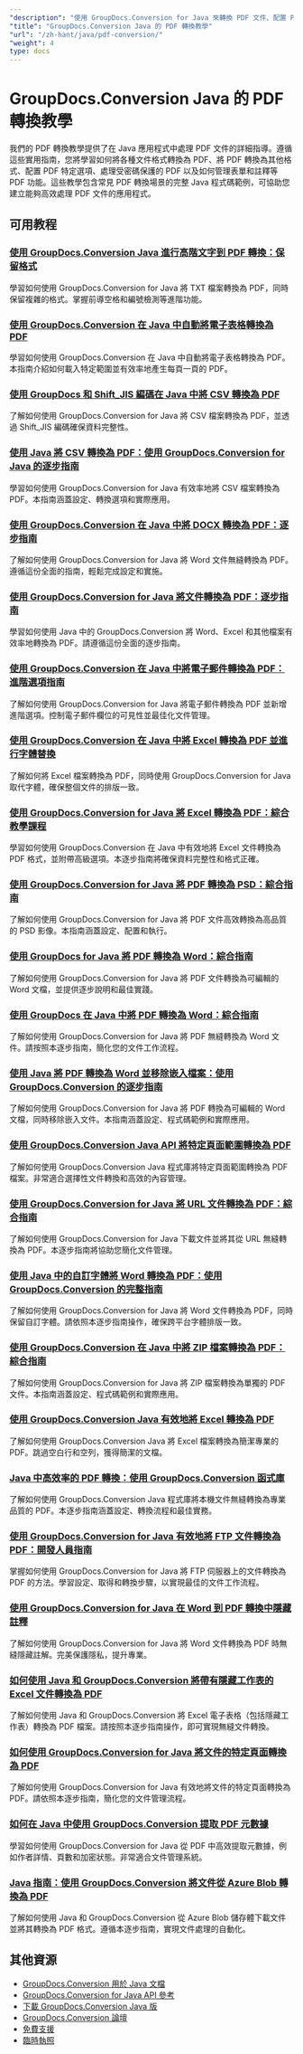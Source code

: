 ```yaml
---
"description": "使用 GroupDocs.Conversion for Java 來轉換 PDF 文件、配置 PDF 選項以及處理 PDF 特定功能的逐步教學。"
"title": "GroupDocs.Conversion Java 的 PDF 轉換教學"
"url": "/zh-hant/java/pdf-conversion/"
"weight": 4
type: docs
---
```

# GroupDocs.Conversion Java 的 PDF 轉換教學

我們的 PDF 轉換教學提供了在 Java 應用程式中處理 PDF 文件的詳細指導。遵循這些實用指南，您將學習如何將各種文件格式轉換為 PDF、將 PDF 轉換為其他格式、配置 PDF 特定選項、處理受密碼保護的 PDF 以及如何管理表單和註釋等 PDF 功能。這些教學包含常見 PDF 轉換場景的完整 Java 程式碼範例，可協助您建立能夠高效處理 PDF 文件的應用程式。

## 可用教程

### [使用 GroupDocs.Conversion Java 進行高階文字到 PDF 轉換：保留格式](./groupdocs-conversion-java-text-to-pdf-advanced-formatting/)
學習如何使用 GroupDocs.Conversion for Java 將 TXT 檔案轉換為 PDF，同時保留複雜的格式。掌握前導空格和編號檢測等進階功能。

### [使用 GroupDocs.Conversion 在 Java 中自動將電子表格轉換為 PDF](./automate-spreadsheet-conversion-java-groupdocs/)
學習如何使用 GroupDocs.Conversion 在 Java 中自動將電子表格轉換為 PDF。本指南介紹如何載入特定範圍並有效率地產生每頁一頁的 PDF。

### [使用 GroupDocs 和 Shift_JIS 編碼在 Java 中將 CSV 轉換為 PDF](./convert-csv-to-pdf-groupdocs-java-shift-jis/)
了解如何使用 GroupDocs.Conversion for Java 將 CSV 檔案轉換為 PDF，並透過 Shift_JIS 編碼確保資料完整性。

### [使用 Java 將 CSV 轉換為 PDF：使用 GroupDocs.Conversion for Java 的逐步指南](./convert-csv-to-pdf-java-groupdocs-conversion-guide/)
學習如何使用 GroupDocs.Conversion for Java 有效率地將 CSV 檔案轉換為 PDF。本指南涵蓋設定、轉換選項和實際應用。

### [使用 GroupDocs.Conversion 在 Java 中將 DOCX 轉換為 PDF：逐步指南](./convert-docx-pdf-java-groupdocs-conversion/)
了解如何使用 GroupDocs.Conversion for Java 將 Word 文件無縫轉換為 PDF。遵循這份全面的指南，輕鬆完成設定和實施。

### [使用 GroupDocs.Conversion for Java 將文件轉換為 PDF：逐步指南](./convert-documents-pdf-groupdocs-java/)
學習如何使用 Java 中的 GroupDocs.Conversion 將 Word、Excel 和其他檔案有效率地轉換為 PDF。請遵循這份全面的逐步指南。

### [使用 GroupDocs.Conversion 在 Java 中將電子郵件轉換為 PDF：進階選項指南](./convert-emails-to-pdfs-groupdocs-java/)
了解如何使用 GroupDocs.Conversion for Java 將電子郵件轉換為 PDF 並新增進階選項。控制電子郵件欄位的可見性並最佳化文件管理。

### [使用 GroupDocs.Conversion 在 Java 中將 Excel 轉換為 PDF 並進行字體替換](./excel-to-pdf-conversion-font-substitution-java/)
了解如何將 Excel 檔案轉換為 PDF，同時使用 GroupDocs.Conversion for Java 取代字體，確保整個文件的排版一致。

### [使用 GroupDocs.Conversion for Java 將 Excel 轉換為 PDF：綜合教學課程](./excel-to-pdf-groupdocs-java-tutorial/)
學習如何使用 GroupDocs.Conversion 在 Java 中有效地將 Excel 文件轉換為 PDF 格式，並附帶高級選項。本逐步指南將確保資料完整性和格式正確。

### [使用 GroupDocs.Conversion for Java 將 PDF 轉換為 PSD：綜合指南](./groupdocs-conversion-pdf-to-psd-java/)
了解如何使用 GroupDocs.Conversion for Java 將 PDF 文件高效轉換為高品質的 PSD 影像。本指南涵蓋設定、配置和執行。

### [使用 GroupDocs for Java 將 PDF 轉換為 Word：綜合指南](./guide-pdf-word-conversion-groupdocs-java/)
了解如何使用 GroupDocs.Conversion for Java 將 PDF 文件轉換為可編輯的 Word 文檔，並提供逐步說明和最佳實踐。

### [使用 GroupDocs 在 Java 中將 PDF 轉換為 Word：綜合指南](./java-pdf-to-word-groupdocs-conversion/)
了解如何使用 GroupDocs.Conversion for Java 將 PDF 無縫轉換為 Word 文件。請按照本逐步指南，簡化您的文件工作流程。

### [使用 Java 將 PDF 轉換為 Word 並移除嵌入檔案：使用 GroupDocs.Conversion 的逐步指南](./convert-pdf-to-word-java-embedded-file-removal/)
了解如何使用 GroupDocs.Conversion for Java 將 PDF 轉換為可編輯的 Word 文檔，同時移除嵌入文件。本指南涵蓋設定、程式碼範例和實際應用。

### [使用 GroupDocs.Conversion Java API 將特定頁面範圍轉換為 PDF](./groupdocs-conversion-java-page-range-pdf/)
了解如何使用 GroupDocs.Conversion Java 程式庫將特定頁面範圍轉換為 PDF 檔案。非常適合選擇性文件轉換和高效的內容管理。

### [使用 GroupDocs.Conversion for Java 將 URL 文件轉換為 PDF：綜合指南](./groupdocs-java-download-url-to-pdf-conversion/)
了解如何使用 GroupDocs.Conversion for Java 下載文件並將其從 URL 無縫轉換為 PDF。本逐步指南將協助您簡化文件管理。

### [使用 Java 中的自訂字體將 Word 轉換為 PDF：使用 GroupDocs.Conversion 的完整指南](./convert-word-pdf-custom-fonts-java-groupdocs-conversion/)
了解如何使用 GroupDocs.Conversion for Java 將 Word 文件轉換為 PDF，同時保留自訂字體。請依照本逐步指南操作，確保跨平台字體排版一致。

### [使用 GroupDocs.Conversion 在 Java 中將 ZIP 檔案轉換為 PDF：綜合指南](./groupdocs-conversion-zip-to-pdf-java/)
了解如何使用 GroupDocs.Conversion for Java 將 ZIP 檔案轉換為單獨的 PDF 文件。本指南涵蓋設定、程式碼範例和實際應用。

### [使用 GroupDocs.Conversion Java 有效地將 Excel 轉換為 PDF](./excel-to-pdf-groupdocs-conversion-java/)
了解如何使用 GroupDocs.Conversion Java 將 Excel 檔案轉換為簡潔專業的 PDF。跳過空白行和空列，獲得簡潔的文檔。

### [Java 中高效率的 PDF 轉換：使用 GroupDocs.Conversion 函式庫](./convert-local-documents-pdf-groupdocs-java/)
了解如何使用 GroupDocs.Conversion Java 程式庫將本機文件無縫轉換為專業品質的 PDF。本逐步指南涵蓋設定、轉換流程和最佳實務。

### [使用 GroupDocs.Conversion for Java 有效地將 FTP 文件轉換為 PDF：開發人員指南](./convert-ftp-documents-pdf-groupdocs-conversion-java/)
掌握如何使用 GroupDocs.Conversion for Java 將 FTP 伺服器上的文件轉換為 PDF 的方法。學習設定、取得和轉換步驟，以實現最佳的文件工作流程。

### [使用 GroupDocs.Conversion for Java 在 Word 到 PDF 轉換中隱藏註釋](./hide-comments-word-pdf-conversion-groupdocs-java/)
了解如何使用 GroupDocs.Conversion for Java 將 Word 文件轉換為 PDF 時無縫隱藏註解。完美保護隱私，提升專業。

### [如何使用 Java 和 GroupDocs.Conversion 將帶有隱藏工作表的 Excel 文件轉換為 PDF](./convert-excel-hidden-sheets-pdf-java/)
了解如何使用 Java 和 GroupDocs.Conversion 將 Excel 電子表格（包括隱藏工作表）轉換為 PDF 檔案。請按照本逐步指南操作，即可實現無縫文件轉換。

### [如何使用 GroupDocs.Conversion for Java 將文件的特定頁面轉換為 PDF](./convert-specific-pages-pdf-groupdocs-java/)
了解如何使用 GroupDocs.Conversion for Java 有效地將文件的特定頁面轉換為 PDF。請依照本逐步指南，簡化您的文件管理流程。

### [如何在 Java 中使用 GroupDocs.Conversion 提取 PDF 元數據](./extract-pdf-metadata-groupdocs-java/)
學習如何使用 GroupDocs.Conversion for Java 從 PDF 中高效提取元數據，例如作者詳情、頁數和加密狀態。非常適合文件管理系統。

### [Java 指南：使用 GroupDocs.Conversion 將文件從 Azure Blob 轉換為 PDF](./convert-documents-azure-blob-pdf-java/)
了解如何使用 Java 和 GroupDocs.Conversion 從 Azure Blob 儲存體下載文件並將其轉換為 PDF 格式。遵循本逐步指南，實現文件處理的自動化。

## 其他資源

- [GroupDocs.Conversion 用於 Java 文檔](https://docs.groupdocs.com/conversion/java/)
- [GroupDocs.Conversion for Java API 參考](https://reference.groupdocs.com/conversion/java/)
- [下載 GroupDocs.Conversion Java 版](https://releases.groupdocs.com/conversion/java/)
- [GroupDocs.Conversion 論壇](https://forum.groupdocs.com/c/conversion)
- [免費支援](https://forum.groupdocs.com/)
- [臨時執照](https://purchase.groupdocs.com/temporary-license/)